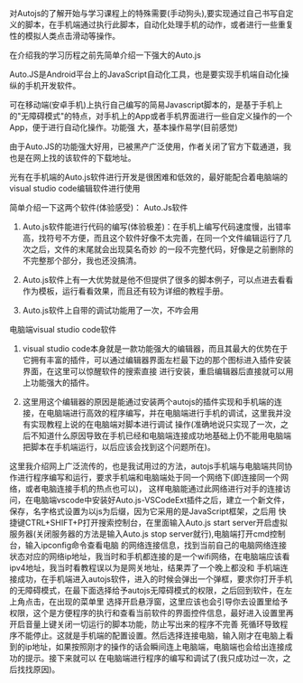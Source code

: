 对Autojs的了解开始与学习课程上的特殊需要(手动狗头),要实现通过自己书写自定义的脚本，在手机端通过执行此脚本，自动化处理手机的动作，或者进行一些重复性的模拟人类点击滑动等操作。

在介绍我的学习历程之前先简单介绍一下强大的Auto.js

Auto.JS是Android平台上的JavaScript自动化工具，也是要实现手机端自动化操纵的手机开发软件。

可在移动端(安卓手机)上执行自己编写的简易Javascript脚本的，是基于手机上的"无障碍模式"的特点，对手机上的App或者手机界面进行一些自定义操作的一个App，便于进行自动化操作。功能强
大，基本操作易学(目前感觉)

由于Auto.JS的功能强大好用，已被黑产广泛使用，作者关闭了官方下载通道，我也是在网上找的该软件的下载地址。

光有在手机端的Auto.js软件进行开发是很困难和低效的，最好能配合着电脑端的visual studio code编辑软件进行使用

简单介绍一下这两个软件(体验感受)： 
Auto.Js软件

1. Auto.js软件能进行代码的编写(体验极差)：在手机上编写代码速度慢，出错率高，找符号不方便，而且这个软件好像不太完善，在同一个文件编辑运行了几次之后，文件的末尾就会出现莫名奇妙
的一段不完整代码，好像是之前删除的不完整那个部分，我也还没搞清。

2. Auto.js软件上有一大优势就是他不但提供了很多的脚本例子，可以点进去看看作为模板，运行看看效果，而且还有较为详细的教程手册。

3. Auto.js软件上自带的调试功能用了一次，不咋会用

电脑端visual studio code软件

1. visual studio code本身就是一款功能强大的编辑器，而且其最大的优势在于它拥有丰富的插件，可以通过编辑器界面左栏最下边的那个图标进入插件安装界面，在这里可以惊醒软件的搜索直接
进行安装，重启编辑器后直接就可以用上功能强大的插件。

2. 这里用这个编辑器的原因是能通过安装两个autojs的插件实现和手机端的连接，在电脑端进行高效的程序编写，并在电脑端进行手机的调试，这里我并没有实现教程上说的在电脑端对脚本进行调试
操作(准确地说只实现了一次，之后不知道什么原因导致在手机已经和电脑端连接成功地基础上仍不能用电脑端把脚本在手机端运行，以后应该会找到这个问题所在)。


这里我介绍网上广泛流传的，也是我试用过的方法，autojs手机端与电脑端共同协作进行程序编写和运行，要求手机端和电脑端处于同一个网络下(即连接同一个网络，或者电脑连接手机的热点也可以)，
这样电脑能通过此网络进行对手的连接访问，在电脑端vscode中安装好Auto.js-VSCodeExt插件之后，建立一个新文件，保存，名字格式设置为以js为后缀，因为它采用的是JavaScript框架，之后用
快捷键CTRL+SHIFT+P打开搜索控制台，在里面输入Auto.js start server开启虚拟服务器(关闭服务器的方法是输入Auto.js stop server就行),电脑端打开cmd控制台，输入ipconfig命令查看电脑
的网络连接信息，找到当前自己的电脑网络连接状态对应的网络ip地址，我当时和手机都连接的是一个wifi网络，在电脑端应该看ipv4地址，我当时看教程误以为是网关地址，结果弄了一个晚上都没和
手机端连接成功，在手机端进入autojs软件，进入的时候会弹出一个弹框，要求你打开手机的无障碍模式，在最下面选择给予autojs无障碍模式的权限，之后回到软件，在左上角点击，在出现的菜单里
选择开启悬浮窗，这里应该也会引导你去设置里给予权限，这个是方便程序的执行和查看当前软件的界面控件信息，最好进入设置里再开启音量上键关闭一切运行的脚本功能，防止写出来的程序不完善
死循环导致程序不能停止。这就是手机端的配置设置。然后选择连接电脑，输入刚才在电脑上看到的ip地址，如果按照刚才的操作的话会瞬间连上电脑端，电脑端也会给出连接成功的提示。接下来就可以
在电脑端进行程序的编写和调试了(我只成功过一次，之后找找原因)。

